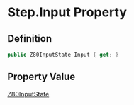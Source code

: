 # Step.Input Property
## Definition

```c#
public Z80InputState Input { get; }
```

## Property Value

[Z80InputState](MrKWatkins.EmulatorTestSuites.Z80.Instruction.Z80InputState.md)
